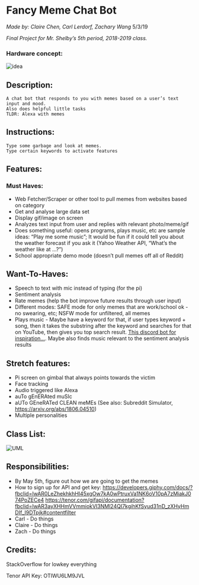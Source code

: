 # Fancy Meme Chat Bot
*Made by: Claire Chen, Carl Lerdorf, Zachary Wang*
5/3/19

_Final Project for Mr. Shelby’s 5th period, 2018-2019 class._

### Hardware concept:
![idea](https://i.imgur.com/z820oNc.png)

## Description:
	A chat bot that responds to you with memes based on a user’s text input and mood.
	Also does helpful little tasks
	TLDR: Alexa with memes

## Instructions:
	Type some garbage and look at memes.
	Type certain keywords to activate features

## Features:
### Must Haves:
* Web Fetcher/Scraper or other tool to pull memes from websites based on category
* Get and analyse large data set
* Display gif/image on screen
* Analyzes text input from user and replies with relevant photo/meme/gif
* Does something useful: opens programs, plays music, etc are sample ideas: “Play me some music”; It would be fun if it could tell you about the weather forecast if you ask it (Yahoo Weather API, “What’s the weather like at ...?”)
* School appropriate demo mode (doesn’t pull memes off all of Reddit)


## Want-To-Haves:
* Speech to text with mic instead of typing (for the pi)
* Sentiment analysis
* Rate memes (help the bot improve future results through user input)
* Different modes: SAFE mode for only memes that are work/school ok - no swearing, etc; NSFW mode for unfiltered, all memes
* Plays music - Maybe have a keyword for that, if user types keyword + song, then it takes the substring after the keyword and searches for that on YouTube, then gives you top search result. [This discord bot for inspiration...](https://github.com/jagrosh/MusicBot). Maybe also finds music relevant to the sentiment analysis results

## Stretch features:
* Pi screen on gimbal that always points towards the victim 
* Face tracking
* Audio triggered like Alexa 
* auTo gEnERAted muSIc 
* aUTo GEneRATed CLEAN meMEs (See also: Subreddit Simulator, https://arxiv.org/abs/1806.04510)
* Multiple personalities

## Class List:

![UML](https://github.com/the-null-terminator/Fancy-Java-Thing/blob/master/ideas/uml.PNG?raw=true) 

## Responsibilities:
* By May 5th, figure out how we are going to get the memes
* How to sign up for API and get key: https://developers.giphy.com/docs/?fbclid=IwAR0LeZhekhkhHI45xgOw7kA0wPtruxVa1NK6oV10pA7zMiakJ074PoZECe4
https://tenor.com/gifapi/documentation?fbclid=IwAR3ayXHHmVVmmiokVI3NMl24QI7kgihKfSyud31nD_zXHyHmDIf_I9DTpjk#contentfilter
* Carl - Do things
* Claire - Do things
* Zach - Do things

## Credits:
StackOverflow for lowkey everything

Tenor API Key: OTIWU6LM9JVL

